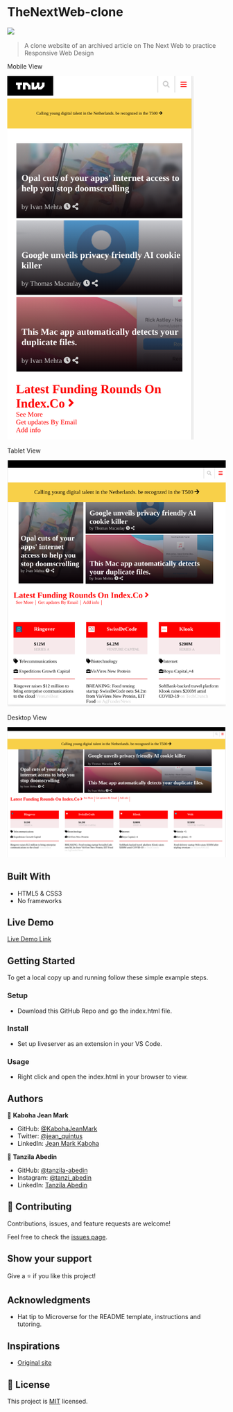 # TheNextWeb-clone
![](https://img.shields.io/badge/Microverse-blueviolet)

> A clone website of an archived article on The Next Web to practice Responsive Web Design

Mobile View

![mobile view](./images/mobile-view.png)

Tablet View

![tablet view](./images/tablet-view.png)

Desktop View

![desktop view](./images/desktop-view.png)

## Built With

- HTML5 & CSS3
- No frameworks

## Live Demo

[Live Demo Link](https://kabohajeanmark.github.io/TheNextWeb-clone/)


## Getting Started

To get a local copy up and running follow these simple example steps.

### Setup
- Download this GitHub Repo and go the index.html file.

### Install
- Set up liveserver as an extension in your VS Code.

### Usage
- Right click and open the index.html in your browser to view.


## Authors

👤 **Kaboha Jean Mark**

- GitHub: [@KabohaJeanMark](https://github.com/KabohaJeanMark)
- Twitter: [@jean_quintus](https://twitter.com/jean_quintus)
- LinkedIn: [Jean Mark Kaboha](https://www.linkedin.com/in/jean-mark-kaboha-software-engineer/)

👤 **Tanzila Abedin**

- GitHub: [@tanzila-abedin](https://github.com/tanzila-abedin)
- Instagram: [@tanzi_abedin](https://www.instagram.com/tanzie_abedin/?hl=en)
- LinkedIn: [Tanzila Abedin](https://www.linkedin.com/in/tanzila-abedin-331440b2/?originalSubdomain=za)


## 🤝 Contributing

Contributions, issues, and feature requests are welcome!

Feel free to check the [issues page](issues/).

## Show your support

Give a ⭐️ if you like this project!

## Acknowledgments

- Hat tip to Microverse for the README template, instructions and tutoring.

## Inspirations
- [Original site](https://perma.cc/M5ZV-Q2D6)

## 📝 License

This project is [MIT](./LICENSE) licensed.
